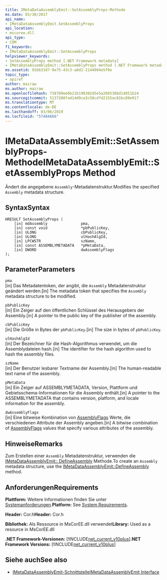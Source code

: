 ```yaml
---
title: IMetaDataAssemblyEmit::SetAssemblyProps-Methode
ms.date: 03/30/2017
api_name:
- IMetaDataAssemblyEmit.SetAssemblyProps
api_location:
- mscoree.dll
api_type:
- COM
f1_keywords:
- IMetaDataAssemblyEmit::SetAssemblyProps
helpviewer_keywords:
- SetAssemblyProps method [.NET Framework metadata]
- IMetaDataAssemblyEmit::SetAssemblyProps method [.NET Framework metadata]
ms.assetid: 91b633d7-9e75-43c3-a8d2-2144984e5f9e
topic_type:
- apiref
author: mairaw
ms.author: mairaw
ms.openlocfilehash: 738789ee6b21b190302d5e5a204538bd14851b24
ms.sourcegitcommit: 5137208fa414d9ca3c58cdfd2155ac81bc89e917
ms.translationtype: MT
ms.contentlocale: de-DE
ms.lasthandoff: 03/06/2019
ms.locfileid: "57484666"
---
```

# <a name="imetadataassemblyemitsetassemblyprops-method"></a><span data-ttu-id="fdd15-102">IMetaDataAssemblyEmit::SetAssemblyProps-Methode</span><span class="sxs-lookup"><span data-stu-id="fdd15-102">IMetaDataAssemblyEmit::SetAssemblyProps Method</span></span>
<span data-ttu-id="fdd15-103">Ändert die angegebene `Assembly`-Metadatenstruktur.</span><span class="sxs-lookup"><span data-stu-id="fdd15-103">Modifies the specified `Assembly` metadata structure.</span></span>  
  
## <a name="syntax"></a><span data-ttu-id="fdd15-104">Syntax</span><span class="sxs-lookup"><span data-stu-id="fdd15-104">Syntax</span></span>  
  
```  
HRESULT SetAssemblyProps (  
    [in] mdAssembly               pma,  
    [in] const void               *pbPublicKey,  
    [in] ULONG                    cbPublicKey,  
    [in] ULONG                    ulHashAlgId,  
    [in] LPCWSTR                  szName,  
    [in] const ASSEMBLYMETADATA   *pMetaData,  
    [in] DWORD                    dwAssemblyFlags  
);  
```  
  
## <a name="parameters"></a><span data-ttu-id="fdd15-105">Parameter</span><span class="sxs-lookup"><span data-stu-id="fdd15-105">Parameters</span></span>  
 `pma`  
 <span data-ttu-id="fdd15-106">[in] Das Metadatentoken, der angibt, die `Assembly` Metadatenstruktur geändert werden.</span><span class="sxs-lookup"><span data-stu-id="fdd15-106">[in] The metadata token that specifies the `Assembly` metadata structure to be modified.</span></span>  
  
 `pbPublicKey`  
 <span data-ttu-id="fdd15-107">[in] Ein Zeiger auf den öffentlichen Schlüssel des Herausgebers der Assembly.</span><span class="sxs-lookup"><span data-stu-id="fdd15-107">[in] A pointer to the public key of the publisher of the assembly.</span></span>  
  
 `cbPublicKey`  
 <span data-ttu-id="fdd15-108">[in] Die Größe in Bytes der `pbPublicKey`.</span><span class="sxs-lookup"><span data-stu-id="fdd15-108">[in] The size in bytes of `pbPublicKey`.</span></span>  
  
 `ulHashAlgId`  
 <span data-ttu-id="fdd15-109">[in] Der Bezeichner für die Hash-Algorithmus verwendet, um die Assemblydateien hash.</span><span class="sxs-lookup"><span data-stu-id="fdd15-109">[in] The identifier for the hash algorithm used to hash the assembly files.</span></span>  
  
 `szName`  
 <span data-ttu-id="fdd15-110">[in] Der Benutzer lesbarer Textname der Assembly.</span><span class="sxs-lookup"><span data-stu-id="fdd15-110">[in] The human-readable text name of the assembly.</span></span>  
  
 `pMetaData`  
 <span data-ttu-id="fdd15-111">[in] Ein Zeiger auf ASSEMBLYMETADATA, Version, Plattform und Gebietsschema-Informationen für die Assembly enthält.</span><span class="sxs-lookup"><span data-stu-id="fdd15-111">[in] A pointer to the ASSEMBLYMETADATA that contains version, platform, and locale information for the assembly.</span></span>  
  
 `dwAssemblyFlags`  
 <span data-ttu-id="fdd15-112">[in] Eine bitweise Kombination von [AssemblyFlags](../../../../docs/framework/unmanaged-api/metadata/assemblyflags-enumeration.md) Werte, die verschiedenen Attribute der Assembly angeben.</span><span class="sxs-lookup"><span data-stu-id="fdd15-112">[in] A bitwise combination of [AssemblyFlags](../../../../docs/framework/unmanaged-api/metadata/assemblyflags-enumeration.md) values that specify various attributes of the assembly.</span></span>  
  
## <a name="remarks"></a><span data-ttu-id="fdd15-113">Hinweise</span><span class="sxs-lookup"><span data-stu-id="fdd15-113">Remarks</span></span>  
 <span data-ttu-id="fdd15-114">Zum Erstellen einer `Assembly` Metadatenstruktur, verwenden die [IMetaDataAssemblyEmit:: DefineAssembly](../../../../docs/framework/unmanaged-api/metadata/imetadataassemblyemit-defineassembly-method.md) Methode.</span><span class="sxs-lookup"><span data-stu-id="fdd15-114">To create an `Assembly` metadata structure, use the [IMetaDataAssemblyEmit::DefineAssembly](../../../../docs/framework/unmanaged-api/metadata/imetadataassemblyemit-defineassembly-method.md) method.</span></span>  
  
## <a name="requirements"></a><span data-ttu-id="fdd15-115">Anforderungen</span><span class="sxs-lookup"><span data-stu-id="fdd15-115">Requirements</span></span>  
 <span data-ttu-id="fdd15-116">**Plattform:** Weitere Informationen finden Sie unter [Systemanforderungen](../../../../docs/framework/get-started/system-requirements.md).</span><span class="sxs-lookup"><span data-stu-id="fdd15-116">**Platform:** See [System Requirements](../../../../docs/framework/get-started/system-requirements.md).</span></span>  
  
 <span data-ttu-id="fdd15-117">**Header:** Cor.h</span><span class="sxs-lookup"><span data-stu-id="fdd15-117">**Header:** Cor.h</span></span>  
  
 <span data-ttu-id="fdd15-118">**Bibliothek:** Als Ressource in MsCorEE.dll verwendet</span><span class="sxs-lookup"><span data-stu-id="fdd15-118">**Library:** Used as a resource in MsCorEE.dll</span></span>  
  
 <span data-ttu-id="fdd15-119">**.NET Framework-Versionen:** [!INCLUDE[net_current_v10plus](../../../../includes/net-current-v10plus-md.md)]</span><span class="sxs-lookup"><span data-stu-id="fdd15-119">**.NET Framework Versions:** [!INCLUDE[net_current_v10plus](../../../../includes/net-current-v10plus-md.md)]</span></span>  
  
## <a name="see-also"></a><span data-ttu-id="fdd15-120">Siehe auch</span><span class="sxs-lookup"><span data-stu-id="fdd15-120">See also</span></span>
- [<span data-ttu-id="fdd15-121">IMetaDataAssemblyEmit-Schnittstelle</span><span class="sxs-lookup"><span data-stu-id="fdd15-121">IMetaDataAssemblyEmit Interface</span></span>](../../../../docs/framework/unmanaged-api/metadata/imetadataassemblyemit-interface.md)
